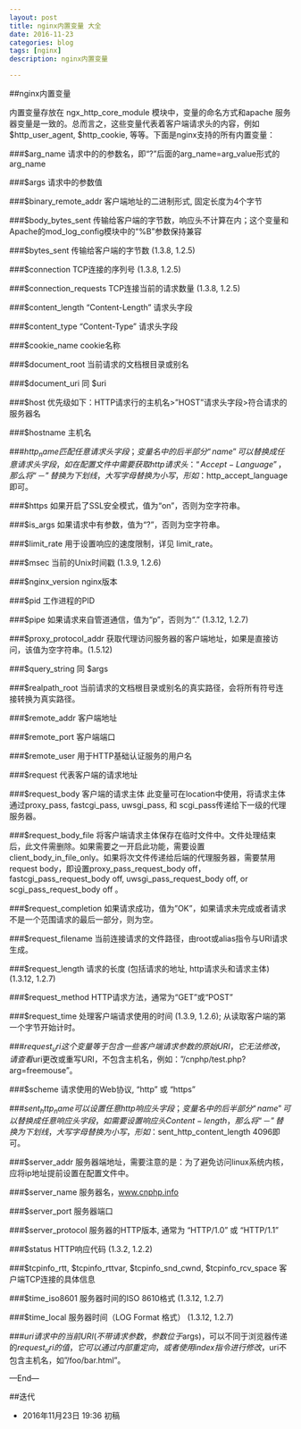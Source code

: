 ```yaml
---
layout: post
title: nginx内置变量 大全
date: 2016-11-23
categories: blog
tags: [nginx]
description: nginx内置变量

---
```



##nginx内置变量

内置变量存放在  ngx_http_core_module 模块中，变量的命名方式和apache 服务器变量是一致的。总而言之，这些变量代表着客户端请求头的内容，例如$http_user_agent, $http_cookie, 等等。下面是nginx支持的所有内置变量：


###$arg_name
请求中的的参数名，即“?”后面的arg_name=arg_value形式的arg_name

###$args
请求中的参数值

###$binary_remote_addr
客户端地址的二进制形式, 固定长度为4个字节

###$body_bytes_sent
传输给客户端的字节数，响应头不计算在内；这个变量和Apache的mod_log_config模块中的“%B”参数保持兼容

###$bytes_sent
传输给客户端的字节数 (1.3.8, 1.2.5)

###$connection
TCP连接的序列号 (1.3.8, 1.2.5)

###$connection_requests
TCP连接当前的请求数量 (1.3.8, 1.2.5)

###$content_length
“Content-Length” 请求头字段

###$content_type
“Content-Type” 请求头字段

###$cookie_name
cookie名称

###$document_root
当前请求的文档根目录或别名

###$document_uri
同 $uri

###$host
优先级如下：HTTP请求行的主机名>”HOST”请求头字段>符合请求的服务器名

###$hostname
主机名

###$http_name
匹配任意请求头字段； 变量名中的后半部分“name”可以替换成任意请求头字段，如在配置文件中需要获取http请求头：“Accept-Language”，那么将“－”替换为下划线，大写字母替换为小写，形如：$http_accept_language即可。

###$https
如果开启了SSL安全模式，值为“on”，否则为空字符串。

###$is_args
如果请求中有参数，值为“?”，否则为空字符串。

###$limit_rate
用于设置响应的速度限制，详见 limit_rate。

###$msec
当前的Unix时间戳 (1.3.9, 1.2.6)

###$nginx_version
nginx版本

###$pid
工作进程的PID

###$pipe
如果请求来自管道通信，值为“p”，否则为“.” (1.3.12, 1.2.7)

###$proxy_protocol_addr
获取代理访问服务器的客户端地址，如果是直接访问，该值为空字符串。(1.5.12)

###$query_string
同 $args

###$realpath_root
当前请求的文档根目录或别名的真实路径，会将所有符号连接转换为真实路径。

###$remote_addr
客户端地址

###$remote_port
客户端端口

###$remote_user
用于HTTP基础认证服务的用户名

###$request
代表客户端的请求地址

###$request_body
客户端的请求主体
此变量可在location中使用，将请求主体通过proxy_pass, fastcgi_pass, uwsgi_pass, 和 scgi_pass传递给下一级的代理服务器。

###$request_body_file
将客户端请求主体保存在临时文件中。文件处理结束后，此文件需删除。如果需要之一开启此功能，需要设置client_body_in_file_only。如果将次文件传递给后端的代理服务器，需要禁用request body，即设置proxy_pass_request_body off，fastcgi_pass_request_body off, uwsgi_pass_request_body off, or scgi_pass_request_body off 。

###$request_completion
如果请求成功，值为”OK”，如果请求未完成或者请求不是一个范围请求的最后一部分，则为空。

###$request_filename
当前连接请求的文件路径，由root或alias指令与URI请求生成。

###$request_length
请求的长度 (包括请求的地址, http请求头和请求主体) (1.3.12, 1.2.7)

###$request_method
HTTP请求方法，通常为“GET”或“POST”

###$request_time
处理客户端请求使用的时间 (1.3.9, 1.2.6); 从读取客户端的第一个字节开始计时。

###$request_uri
这个变量等于包含一些客户端请求参数的原始URI，它无法修改，请查看$uri更改或重写URI，不包含主机名，例如：”/cnphp/test.php?arg=freemouse”。

###$scheme
请求使用的Web协议, “http” 或 “https”

###$sent_http_name
可以设置任意http响应头字段； 变量名中的后半部分“name”可以替换成任意响应头字段，如需要设置响应头Content-length，那么将“－”替换为下划线，大写字母替换为小写，形如：$sent_http_content_length 4096即可。

###$server_addr
服务器端地址，需要注意的是：为了避免访问linux系统内核，应将ip地址提前设置在配置文件中。

###$server_name
服务器名，www.cnphp.info

###$server_port
服务器端口

###$server_protocol
服务器的HTTP版本, 通常为 “HTTP/1.0” 或 “HTTP/1.1”

###$status
HTTP响应代码 (1.3.2, 1.2.2)

###$tcpinfo_rtt, $tcpinfo_rttvar, $tcpinfo_snd_cwnd, $tcpinfo_rcv_space
客户端TCP连接的具体信息

###$time_iso8601
服务器时间的ISO 8610格式 (1.3.12, 1.2.7)

###$time_local
服务器时间（LOG Format 格式） (1.3.12, 1.2.7)

###$uri
请求中的当前URI(不带请求参数，参数位于$args)，可以不同于浏览器传递的$request_uri的值，它可以通过内部重定向，或者使用index指令进行修改，$uri不包含主机名，如”/foo/bar.html”。




—End—

##迭代


* 2016年11月23日 19:36 初稿



